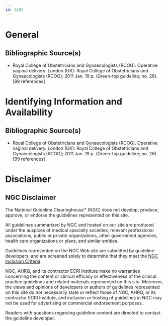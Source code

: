 ```yaml
---
id: 8285
---
```


# General

## Bibliographic Source(s)

- Royal College of Obstetricians and Gynaecologists (RCOG). Operative vaginal delivery. London (UK): Royal College of Obstetricians and Gynaecologists (RCOG); 2011 Jan. 19 p. (Green-top guideline; no. 26). [99 references]

# Identifying Information and Availability

## Bibliographic Source(s)

- Royal College of Obstetricians and Gynaecologists (RCOG). Operative vaginal delivery. London (UK): Royal College of Obstetricians and Gynaecologists (RCOG); 2011 Jan. 19 p. (Green-top guideline; no. 26). [99 references]

# Disclaimer

## NGC Disclaimer

The National Guideline Clearinghouse™ (NGC) does not develop, produce, approve, or endorse the guidelines represented on this site.

All guidelines summarized by NGC and hosted on our site are produced under the auspices of medical specialty societies, relevant professional associations, public or private organizations, other government agencies, health care organizations or plans, and similar entities.

Guidelines represented on the NGC Web site are submitted by guideline developers, and are screened solely to determine that they meet the [NGC Inclusion Criteria](/help-and-about/summaries/inclusion-criteria).

NGC, AHRQ, and its contractor ECRI Institute make no warranties concerning the content or clinical efficacy or effectiveness of the clinical practice guidelines and related materials represented on this site. Moreover, the views and opinions of developers or authors of guidelines represented on this site do not necessarily state or reflect those of NGC, AHRQ, or its contractor ECRI Institute, and inclusion or hosting of guidelines in NGC may not be used for advertising or commercial endorsement purposes.

Readers with questions regarding guideline content are directed to contact the guideline developer.

